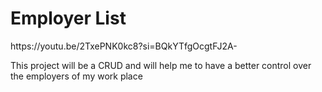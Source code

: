 <h1>Employer List</h1>
https://youtu.be/2TxePNK0kc8?si=BQkYTfgOcgtFJ2A-
<p>This project will be a CRUD and will help me to have a better control over the employers of my work place</p>

